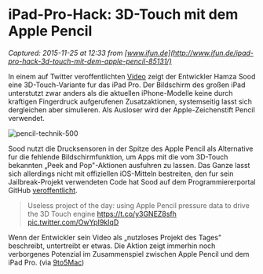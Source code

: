 # iPad-Pro-Hack: 3D-Touch mit dem Apple Pencil

_Captured: 2015-11-25 at 12:33 from [www.ifun.de](http://www.ifun.de/ipad-pro-hack-3d-touch-mit-dem-apple-pencil-85131/)_

In einem auf Twitter veroffentlichten [Video](https://twitter.com/hamzasood/status/668931560687693825) zeigt der Entwickler Hamza Sood eine 3D-Touch-Variante fur das iPad Pro. Der Bildschirm des großen iPad unterstutzt zwar anders als die aktuellen iPhone-Modelle keine durch kraftigen Fingerdruck aufgerufenen Zusatzaktionen, systemseitig lasst sich dergleichen aber simulieren. Als Ausloser wird der Apple-Zeichenstift Pencil verwendet.

![pencil-technik-500](http://images.ifun.de/wp-content/uploads/2015/11/pencil-technik-500.jpg)

Sood nutzt die Drucksensoren in der Spitze des Apple Pencil als Alternative fur die fehlende Bildschirmfunktion, um Apps mit die vom 3D-Touch bekannten „Peek and Pop"-Aktionen ausfuhren zu lassen. Das Ganze lasst sich allerdings nicht mit offiziellen iOS-Mitteln bestreiten, den fur sein Jailbreak-Projekt verwendeten Code hat Sood auf dem Programmiererportal GitHub [veroffentlicht](https://gist.github.com/hamzasood/02e6e87835a17f4e1b9e).

> Useless project of the day: using Apple Pencil pressure data to drive the 3D Touch engine <https://t.co/y3GNEZ8sfh> [pic.twitter.com/OwYpI9kIqD](https://t.co/OwYpI9kIqD)

Wenn der Entwickler sein Video als „nutzloses Projekt des Tages" beschreibt, untertreibt er etwas. Die Aktion zeigt immerhin noch verborgenes Potenzial im Zusammenspiel zwischen Apple Pencil und dem iPad Pro. (via [9to5Mac](http://9to5mac.com/2015/11/24/video-ios-9-hacked-to-bring-3d-touch-peek-and-pop-to-ipad-pro-via-apple-pencil-pressure/))
